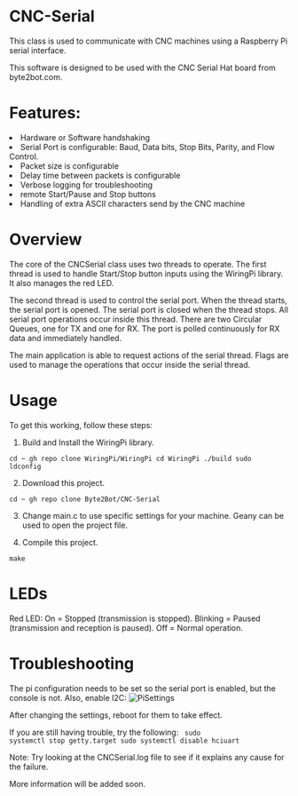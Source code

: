 # CNC-Serial
This class is used to communicate with CNC machines using a Raspberry Pi serial interface.

This software is designed to be used with the CNC Serial Hat board from byte2bot.com.  

# Features: 
<li>Hardware or Software handshaking</li>
<li>Serial Port is configurable: Baud, Data bits, Stop Bits, Parity, and Flow Control.</li>
<li>Packet size is configurable</li>
<li>Delay time between packets is configurable</li>
<li>Verbose logging for troubleshooting</li>
<li>remote Start/Pause and Stop buttons</li>
<li>Handling of extra ASCII characters send by the CNC machine</li>

  
# Overview
The core of the CNCSerial class uses two threads to operate.  The first thread is used to handle Start/Stop button inputs using the WiringPi library.  It also manages the red LED.

The second thread is used to control the serial port.  When the thread starts, the serial port is opened.  The serial port is closed when the thread stops.  All serial port operations occur inside this thread.  There are two Circular Queues, one for TX and one for RX.  The port is polled continuously for RX data and immediately handled. 

The main application is able to request actions of the serial thread.  Flags are used to manage the operations that occur inside the serial thread. 

# Usage
To get this working, follow these steps:
1. Build and Install the WiringPi library.

<code>cd ~
gh repo clone WiringPi/WiringPi
cd WiringPi
./build
sudo ldconfig
</code>

2. Download this project.

<code>cd ~
gh repo clone Byte2Bot/CNC-Serial
</code>

3. Change main.c to use specific settings for your machine.  Geany can be used to open the project file.

4. Compile this project.

<code>make
</code>

# LEDs
Red LED: On = Stopped (transmission is stopped).  Blinking = Paused (transmission and reception is paused). Off = Normal operation.


# Troubleshooting
The pi configuration needs to be set so the serial port is enabled, but the console is not. Also, enable I2C:
![PiSettings](https://user-images.githubusercontent.com/130330728/232680315-a24bd43c-57b1-4055-8e3e-fecd00290204.jpg)

After changing the settings, reboot for them to take effect.

If you are still having trouble, try the following:
<code>
sudo systemctl stop getty.target
sudo systemctl disable hciuart
</code>

Note: Try looking at the CNCSerial.log file to see if it explains any cause for the failure.  

More information will be added soon.
